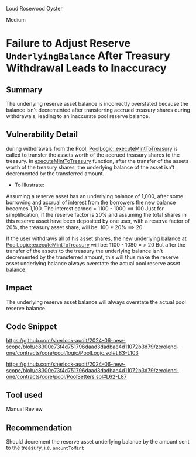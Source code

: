 Loud Rosewood Oyster

Medium

# Failure to Adjust Reserve `UnderlyingBalance` After Treasury Withdrawal Leads to Inaccuracy

## Summary
The underlying reserve asset balance is incorrectly overstated because the balance isn't decremented after transferring accrued treasury shares during withdrawals, leading to an inaccurate pool reserve balance.
## Vulnerability Detail
during withdrawals from the Pool, [PoolLogic::executeMintToTreasury](https://github.com/sherlock-audit/2024-06-new-scope/blob/c8300e73f4d751796daad3dadbae4d11072b3d79/zerolend-one/contracts/core/pool/logic/PoolLogic.sol#L83-L103) is called to transfer the assets worth of the accrued treasury shares to the treasury.
In [executeMintToTreasury](https://github.com/sherlock-audit/2024-06-new-scope/blob/c8300e73f4d751796daad3dadbae4d11072b3d79/zerolend-one/contracts/core/pool/logic/PoolLogic.sol#L83-L103) function, after the transfer of the assets worth of the treasury shares, the underlying balance of the asset isn't decremented by the transferred amount.

+ To Illustrate:

Assuming a reserve asset has an underlying balance of 1,000, after some borrowing and accrual of interest from the borrowers the new balance becomes 1,100.
The interest earned = 1100 - 1000 ==> 100
Just for simplification, if the reserve factor is 20% and assuming the total shares in this reserve asset have been deposited by one user, with a reserve factor of 20%, the treasury asset share, will be: 100 * 20% ==> 20

If the user withdraws all of his asset shares, the new underlying balance at [PoolLogic::executeMintToTreasury](https://github.com/sherlock-audit/2024-06-new-scope/blob/c8300e73f4d751796daad3dadbae4d11072b3d79/zerolend-one/contracts/core/pool/logic/PoolLogic.sol#L83-L103) will be:  1100 - 1080 = > 20
But after the transfer of the assets to the treasury the underlying balance isn't decremented by the transferred amount, this will thus make the reserve asset underlying balance always overstate the actual pool reserve asset balance.

## Impact
The underlying reserve asset balance will always overstate the actual pool reserve balance.
## Code Snippet
https://github.com/sherlock-audit/2024-06-new-scope/blob/c8300e73f4d751796daad3dadbae4d11072b3d79/zerolend-one/contracts/core/pool/logic/PoolLogic.sol#L83-L103

https://github.com/sherlock-audit/2024-06-new-scope/blob/c8300e73f4d751796daad3dadbae4d11072b3d79/zerolend-one/contracts/core/pool/PoolSetters.sol#L62-L87
## Tool used

Manual Review

## Recommendation
Should decrement the reserve asset underlying balance by the amount sent to the treasury, i.e. `amountToMint`